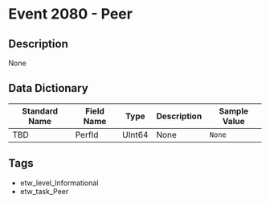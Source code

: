 # Event 2080 - Peer

## Description
None

## Data Dictionary
|Standard Name|Field Name|Type|Description|Sample Value|
|---|---|---|---|---|
|TBD|PerfId|UInt64|None|`None`|

## Tags
* etw_level_Informational
* etw_task_Peer